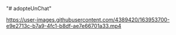 "# adopteUnChat" 


https://user-images.githubusercontent.com/4389420/163953700-e9e2713c-b7a9-4fc1-b8df-ae7e66701a33.mp4

